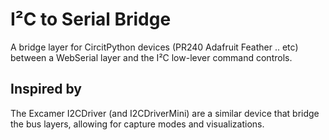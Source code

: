 # I²C to Serial Bridge

A bridge layer for CircitPython devices (PR240 Adafruit Feather .. etc) between a WebSerial layer and the I²C low-lever command controls.  

## Inspired by 

The Excamer I2CDriver (and I2CDriverMini) are a similar device that bridge the bus layers, allowing for capture modes and visualizations.  

